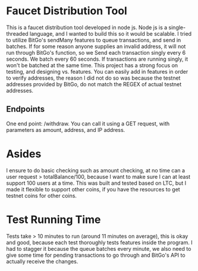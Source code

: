 # Faucet Distribution Tool
This is a faucet distribution tool developed in node js. Node js is a single-threaded language, and I wanted to build this so it would be scalable.
I tried to utilize BitGo's sendMany features to queue transactions, and send in batches. If for some reason anyone supplies an invalid address,
it will not run through BitGo's function, so we Send each transaction singly every 6 seconds. We batch every 60 seconds.
If transactions are running singly, it won't be batched at the same time. 
This project has a strong focus on testing, and designing vs. features. You can easily add in features in order to verify addresses, the reason I did not
do so was because the testnet addresses provided by BitGo, do not match the REGEX of actual testnet addresses.

## Endpoints
One end point: /withdraw. You can call it using a GET request, with parameters as amount, address, and IP address.

# Asides
I ensure to do basic checking such as amount checking, at no time can a user request > totalBalance/100, because I want to make sure I can at least support 100 users at a time. This was built and tested based on LTC, but I made it flexible to support other coins, if you have the resources to get testnet
coins for other coins.

# Test Running Time
Tests take > 10 minutes to run (around 11 minutes on average), this is okay and good, because each test thoroughly tests features inside the program.
I had to stagger it because the queue batches every minute, we also need to give some time for pending transactions to go through and BitGo's API to actually receive the changes.